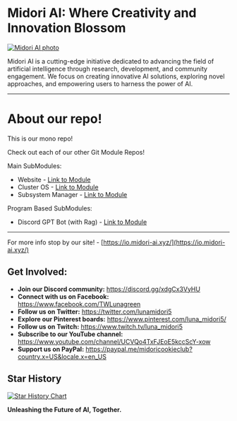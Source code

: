 # Midori AI: Where Creativity and Innovation Blossom

[![Midori AI photo](https://tea-cup.midori-ai.xyz/download/logo_color1.png)](https://io.midori-ai.xyz/)

Midori AI is a cutting-edge initiative dedicated to advancing the field of artificial intelligence through research, development, and community engagement. We focus on creating innovative AI solutions, exploring novel approaches, and empowering users to harness the power of AI.

---

# About our repo!
This is our mono repo! 

Check out each of our other Git Module Repos!

Main SubModules:

- Website - [Link to Module](https://github.com/lunamidori5/Midori-AI-Website)
- Cluster OS - [Link to Module](https://github.com/lunamidori5/Midori-AI-Cluster-OS)
- Subsystem Manager - [Link to Module](https://github.com/lunamidori5/Midori-AI-Subsystem-Manager)

Program Based SubModules:
- Discord GPT Bot (with Rag) - [Link to Module](https://github.com/lunamidori5/Midori-AI-GPT-DiscordBot)

---

For more info stop by our site! - [https://io.midori-ai.xyz/](https://io.midori-ai.xyz/)


## Get Involved:

* **Join our Discord community:** https://discord.gg/xdgCx3VyHU
* **Connect with us on Facebook:** https://www.facebook.com/TWLunagreen
* **Follow us on Twitter:** https://twitter.com/lunamidori5
* **Explore our Pinterest boards:** https://www.pinterest.com/luna_midori5/
* **Follow us on Twitch:** https://www.twitch.tv/luna_midori5
* **Subscribe to our YouTube channel:** https://www.youtube.com/channel/UCVQo4TxFJEoE5kccScY-xow
* **Support us on PayPal:** https://paypal.me/midoricookieclub?country.x=US&locale.x=en_US

## Star History

<a href="https://star-history.com/#lunamidori5/Midori-AI&Timeline">
 <picture>
   <source media="(prefers-color-scheme: dark)" srcset="https://api.star-history.com/svg?repos=lunamidori5/Midori-AI&type=Timeline&theme=dark" />
   <source media="(prefers-color-scheme: light)" srcset="https://api.star-history.com/svg?repos=lunamidori5/Midori-AI&type=Timeline" />
   <img alt="Star History Chart" src="https://api.star-history.com/svg?repos=lunamidori5/Midori-AI&type=Timeline" />
 </picture>
</a>

**Unleashing the Future of AI, Together.**
